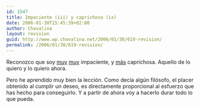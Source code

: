 ```yaml
---
id: 1547
title: Impaciente (iii) y caprichosa (ix)
date: 2006-01-30T15:45:39+02:00
author: Chavalina
layout: revision
guid: http://www.wp.chavalina.net/2006/01/30/619-revision/
permalink: /2006/01/30/619-revision/
---
```

Reconozco que soy <a href="http://www.chavalina.net/comentar.php?idpost=247" target="_blank">muy</a> <a href="http://www.chavalina.net/comentar.php?idpost=474" target="_blank">muy</a> impaciente, y <a href="http://www.chavalina.net/archivos.php?patron=caprichosa&#038;buscar=busca#listado" target="_blank">más</a> caprichosa. Aquello de lo quiero y lo quiero ahora.

Pero he aprendido muy bien la lección. Como dec&iacute;a alg&uacute;n filósofo, el placer obtenido al cumplir un deseo, es directamente proporcional al esfuerzo que has hecho para conseguirlo. Y a partir de ahora voy a hacerlo durar todo lo que pueda.
